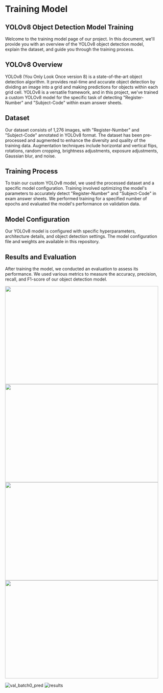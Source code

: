 
# Training Model 

## YOLOv8 Object Detection Model Training

Welcome to the training model page of our project. In this document, we'll provide you with an overview of the YOLOv8 object detection model, explain the dataset, and guide you through the training process.


## YOLOv8 Overview

YOLOv8 (You Only Look Once version 8) is a state-of-the-art object detection algorithm. It provides real-time and accurate object detection by dividing an image into a grid and making predictions for objects within each grid cell. YOLOv8 is a versatile framework, and in this project, we've trained a custom YOLOv8 model for the specific task of detecting "Register-Number" and "Subject-Code" within exam answer sheets.

## Dataset

Our dataset consists of 1,276 images, with "Register-Number" and "Subject-Code" annotated in YOLOv8 format. The dataset has been pre-processed and augmented to enhance the diversity and quality of the training data. Augmentation techniques include horizontal and vertical flips, rotations, random cropping, brightness adjustments, exposure adjustments, Gaussian blur, and noise.

## Training Process

To train our custom YOLOv8 model, we used the processed dataset and a specific model configuration. Training involved optimizing the model's parameters to accurately detect "Register-Number" and "Subject-Code" in exam answer sheets. We performed training for a specified number of epochs and evaluated the model's performance on validation data.

## Model Configuration

Our YOLOv8 model is configured with specific hyperparameters, architecture details, and object detection settings. The model configuration file and weights are available in this repository.

## Results and Evaluation

After training the model, we conducted an evaluation to assess its performance. We used various metrics to measure the accuracy, precision, recall, and F1-score of our object detection model.


<img src="https://github.com/Marinto-Richee/Enhanced-Hand-Written-Register-Number-Recognition-and-Subject-Code-Detection-in-Examination-Document/assets/65499285/a1092e18-9e8f-4056-a40f-a8be5ef5e8e9" width="500" height="320">
<img src="https://github.com/Marinto-Richee/Enhanced-Hand-Written-Register-Number-Recognition-and-Subject-Code-Detection-in-Examination-Document/assets/65499285/129bd01c-9efb-4aef-ad7d-9d3e8ab3685a" width="500" height="320">
<img src="https://github.com/Marinto-Richee/Enhanced-Hand-Written-Register-Number-Recognition-and-Subject-Code-Detection-in-Examination-Document/assets/65499285/a1932b70-2ae8-4f4b-9ebb-ba481d033f59" width="500" height="320">
<img src="https://github.com/Marinto-Richee/Enhanced-Hand-Written-Register-Number-Recognition-and-Subject-Code-Detection-in-Examination-Document/assets/65499285/7edc6081-b63c-4c5e-b807-109b377aa11e" width="500" height="320">

![val_batch0_pred](https://github.com/Marinto-Richee/Enhanced-Hand-Written-Register-Number-Recognition-and-Subject-Code-Detection-in-Examination-Document/assets/65499285/6217e0cb-9d6e-4df9-b0c2-239ff036f1e6)
![results](https://github.com/Marinto-Richee/Enhanced-Hand-Written-Register-Number-Recognition-and-Subject-Code-Detection-in-Examination-Document/assets/65499285/afda5cfa-184a-41da-bedc-82079a574d4a)



